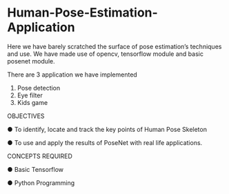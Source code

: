 # Human-Pose-Estimation-Application
Here we have barely scratched the surface of pose estimation’s techniques and use.
We have made use of opencv, tensorflow module and basic posenet module.

There are 3 application we have implemented
1. Pose detection
2. Eye filter
3. Kids game

OBJECTIVES

● To identify, locate and track the key points of Human Pose Skeleton

● To use and apply the results of PoseNet with real life applications.

CONCEPTS REQUIRED

● Basic Tensorflow

● Python Programming
  
